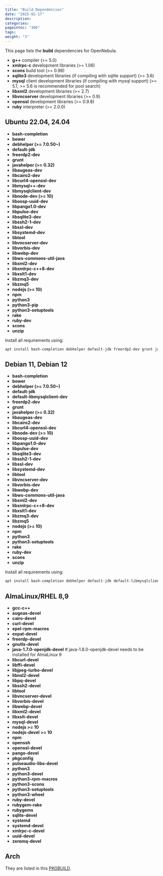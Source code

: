 ```yaml
---
title: "Build Dependencies"
date: "2025-02-17"
description:
categories:
pageintoc: "306"
tags:
weight: "3"
---
```


<a id="build-deps"></a>

<!--# Build Dependencies -->

This page lists the **build** dependencies for OpenNebula.

* **g++** compiler (>= 5.0)
* **xmlrpc-c** development libraries (>= 1.06)
* **scons** build tool (>= 0.98)
* **sqlite3** development libraries (if compiling with sqlite support) (>= 3.6)
* **mysql** client development libraries (if compiling with mysql support) (>= 5.1, >= 5.6 is recommended for pool search)
* **libxml2** development libraries (>= 2.7)
* **libvncserver** development libraries (>= 0.9)
* **openssl** development libraries (>= 0.9.8)
* **ruby** interpreter (>= 2.0.0)

## Ubuntu 22.04, 24.04

* **bash-completion**
* **bower**
* **debhelper (>= 7.0.50~)**
* **default-jdk**
* **freerdp2-dev**
* **grunt**
* **javahelper (>= 0.32)**
* **libaugeas-dev**
* **libcairo2-dev**
* **libcurl4-openssl-dev**
* **libmysql++-dev**
* **libmysqlclient-dev**
* **libnode-dev (>= 10)**
* **libossp-uuid-dev**
* **libpango1.0-dev**
* **libpulse-dev**
* **libsqlite3-dev**
* **libssh2-1-dev**
* **libssl-dev**
* **libsystemd-dev**
* **libtool**
* **libvncserver-dev**
* **libvorbis-dev**
* **libwebp-dev**
* **libws-commons-util-java**
* **libxml2-dev**
* **libxmlrpc-c++8-dev**
* **libxslt1-dev**
* **libzmq3-dev**
* **libzmq5**
* **nodejs (>= 10)**
* **npm**
* **python3**
* **python3-pip**
* **python3-setuptools**
* **rake**
* **ruby-dev**
* **scons**
* **unzip**

Install all requirements using:

```default
apt install bash-completion debhelper default-jdk freerdp2-dev grunt javahelper libaugeas-dev libcairo2-dev libcurl4-openssl-dev libmysql++-dev libmysqlclient-dev libnode-dev libossp-uuid-dev libpango1.0-dev libpulse-dev libsqlite3-dev libssh2-1-dev libssl-dev libsystemd-dev libtool libvncserver-dev libvorbis-dev libwebp-dev libws-commons-util-java libxml2-dev libxmlrpc-c++8-dev libxslt1-dev libzmq3-dev libzmq5 nodejs npm python3 python3-pip python3-setuptools rake ruby-dev scons unzip && npm install -g bower
```

## Debian 11, Debian 12

* **bash-completion**
* **bower**
* **debhelper (>= 7.0.50~)**
* **default-jdk**
* **default-libmysqlclient-dev**
* **freerdp2-dev**
* **grunt**
* **javahelper (>= 0.32)**
* **libaugeas-dev**
* **libcairo2-dev**
* **libcurl4-openssl-dev**
* **libnode-dev (>= 10)**
* **libossp-uuid-dev**
* **libpango1.0-dev**
* **libpulse-dev**
* **libsqlite3-dev**
* **libssh2-1-dev**
* **libssl-dev**
* **libsystemd-dev**
* **libtool**
* **libvncserver-dev**
* **libvorbis-dev**
* **libwebp-dev**
* **libws-commons-util-java**
* **libxml2-dev**
* **libxmlrpc-c++8-dev**
* **libxslt1-dev**
* **libzmq3-dev**
* **libzmq5**
* **nodejs (>= 10)**
* **npm**
* **python3**
* **python3-setuptools**
* **rake**
* **ruby-dev**
* **scons**
* **unzip**

Install all requirements using:

```default
apt install bash-completion debhelper default-jdk default-libmysqlclient-dev freerdp2-dev grunt javahelper libaugeas-dev libcairo2-dev libcurl4-openssl-dev libnode-dev libossp-uuid-dev libpango1.0-dev libpulse-dev libsqlite3-dev libssh2-1-dev libssl-dev libsystemd-dev libtool libvncserver-dev libvorbis-dev libwebp-dev libws-commons-util-java libxml2-dev libxmlrpc-c++8-dev libxslt1-dev libzmq3-dev libzmq5 nodejs npm python3 python3-setuptools rake ruby-dev scons unzip && npm install -g bower
```

## AlmaLinux/RHEL 8,9

* **gcc-c++**
* **augeas-devel**
* **cairo-devel**
* **curl-devel**
* **epel-rpm-macros**
* **expat-devel**
* **freerdp-devel**
* **gnutls-devel**
* **java-1.7.0-openjdk-devel** # java-1.8.0-openjdk-devel needs to be installed for AlmaLinux 9
* **libcurl-devel**
* **libffi-devel**
* **libjpeg-turbo-devel**
* **libnsl2-devel**
* **libpq-devel**
* **libssh2-devel**
* **libtool**
* **libvncserver-devel**
* **libvorbis-devel**
* **libwebp-devel**
* **libxml2-devel**
* **libxslt-devel**
* **mysql-devel**
* **nodejs >= 10**
* **nodejs-devel >= 10**
* **npm**
* **openssh**
* **openssl-devel**
* **pango-devel**
* **pkgconfig**
* **pulseaudio-libs-devel**
* **python3**
* **python3-devel**
* **python3-rpm-macros**
* **python3-scons**
* **python3-setuptools**
* **python3-wheel**
* **ruby-devel**
* **rubygem-rake**
* **rubygems**
* **sqlite-devel**
* **systemd**
* **systemd-devel**
* **xmlrpc-c-devel**
* **uuid-devel**
* **zeromq-devel**

## Arch

They are listed in this [PKGBUILD](https://aur.archlinux.org/packages/opennebula/).
